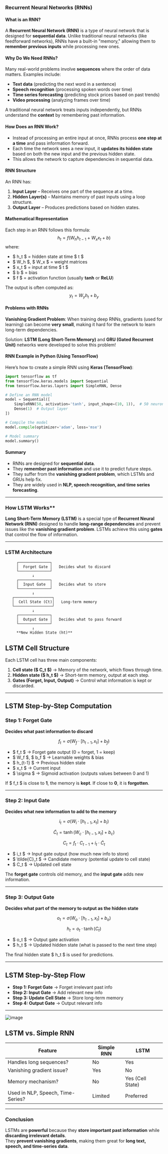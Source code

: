 ### Recurrent Neural Networks (RNNs)  

#### What is an RNN?  
A **Recurrent Neural Network (RNN)** is a type of neural network that is designed for **sequential data**. Unlike traditional neural networks (like feedforward networks), RNNs have a built-in "memory," allowing them to **remember previous inputs** while processing new ones.  

#### Why Do We Need RNNs?  
Many real-world problems involve **sequences** where the order of data matters. Examples include:  
- **Text data** (predicting the next word in a sentence)  
- **Speech recognition** (processing spoken words over time)  
- **Time series forecasting** (predicting stock prices based on past trends)  
- **Video processing** (analyzing frames over time)  

A traditional neural network treats inputs independently, but RNNs understand the **context** by remembering past information.  

#### How Does an RNN Work?  
- Instead of processing an entire input at once, RNNs process **one step at a time** and pass information forward.  
- Each time the network sees a new input, it **updates its hidden state** based on both the new input and the previous hidden state.  
- This allows the network to capture dependencies in sequential data.  

#### RNN Structure  
An RNN has:  
1. **Input Layer** – Receives one part of the sequence at a time.  
2. **Hidden Layer(s)** – Maintains memory of past inputs using a loop structure.  
3. **Output Layer** – Produces predictions based on hidden states.  

#### Mathematical Representation  
Each step in an RNN follows this formula:  
$$
h_t = f(W_h h_{t-1} + W_x x_t + b)
$$
where:  
- $ h_t $ = hidden state at time $ t $  
- $ W_h $, $ W_x $ = weight matrices  
- $ x_t $ = input at time $ t $  
- $ b $ = bias  
- $ f $ = activation function (usually **tanh** or **ReLU**)  

The output is often computed as:  
$$
y_t = W_y h_t + b_y
$$  

#### Problems with RNNs  
**Vanishing Gradient Problem**: When training deep RNNs, gradients (used for learning) can become **very small**, making it hard for the network to learn long-term dependencies.  

Solution: **LSTM (Long Short-Term Memory)** and **GRU (Gated Recurrent Unit)** networks were developed to solve this problem!  

#### RNN Example in Python (Using TensorFlow)  
Here’s how to create a simple RNN using **Keras (TensorFlow)**:  
```python
import tensorflow as tf
from tensorflow.keras.models import Sequential
from tensorflow.keras.layers import SimpleRNN, Dense

# Define an RNN model
model = Sequential([
    SimpleRNN(50, activation='tanh', input_shape=(10, 1)),  # 50 neurons, input sequence of 10 time steps
    Dense(1)  # Output layer
])

# Compile the model
model.compile(optimizer='adam', loss='mse')

# Model summary
model.summary()
```

#### Summary  
- RNNs are designed for **sequential data**.  
- They **remember past information** and use it to predict future steps.  
- They suffer from the **vanishing gradient problem**, which LSTMs and GRUs help fix.  
- They are widely used in **NLP, speech recognition, and time series forecasting**.  

--------
### How LSTM Works**

**Long Short-Term Memory (LSTM)** is a special type of **Recurrent Neural Network (RNN)** designed to handle **long-range dependencies** and prevent issues like the **vanishing gradient problem**. LSTMs achieve this using **gates** that control the flow of information.  

---

### LSTM Architecture
         ┌──────────────┐    
         │  Forget Gate │   Decides what to discard  
         └──────────────┘    
                ↓  
         ┌──────────────┐    
         │  Input Gate  │   Decides what to store  
         └──────────────┘    
                ↓  
       ┌─────────────────┐  
       │  Cell State (Ct)│   Long-term memory  
       └─────────────────┘  
                ↓  
         ┌──────────────┐  
         │  Output Gate │   Decides what to pass forward  
         └──────────────┘  
                ↓  
         **New Hidden State (ht)**   


##  LSTM Cell Structure
Each LSTM cell has three main components:  
1. **Cell state ($ C_t $)** → Memory of the network, which flows through time.  
2. **Hidden state ($ h_t $)** → Short-term memory, output at each step.  
3. **Gates (Forget, Input, Output)** → Control what information is kept or discarded.

---

##  LSTM Step-by-Step Computation
### Step 1: Forget Gate
**Decides what past information to discard**  

$$
f_t = \sigma(W_f \cdot [h_{t-1}, x_t] + b_f)
$$

- $ f_t $ → Forget gate output (0 = forget, 1 = keep)  
- $ W_f $, $ b_f $ → Learnable weights & bias  
- $ h_{t-1} $ → Previous hidden state  
- $ x_t $ → Current input  
- $ \sigma $ → Sigmoid activation (outputs values between 0 and 1)  

If $ f_t $ is close to **1**, the memory is **kept**. If close to **0**, it is **forgotten**.

---

### Step 2: Input Gate
**Decides what new information to add to the memory**  

$$
i_t = \sigma(W_i \cdot [h_{t-1}, x_t] + b_i)
$$

$$
\tilde{C}_t = \tanh(W_c \cdot [h_{t-1}, x_t] + b_c)
$$

$$
C_t = f_t \cdot C_{t-1} + i_t \cdot \tilde{C}_t
$$

- $ i_t $ → Input gate output (how much new info to store)  
- $ \tilde{C}_t $ → Candidate memory (potential update to cell state)  
- $ C_t $ → Updated cell state  

The **forget gate** controls old memory, and the **input gate** adds new information.

---

### Step 3: Output Gate
**Decides what part of the memory to output as the hidden state**  

$$
o_t = \sigma(W_o \cdot [h_{t-1}, x_t] + b_o)
$$

$$
h_t = o_t \cdot \tanh(C_t)
$$

- $ o_t $ → Output gate activation  
- $ h_t $ → Updated hidden state (what is passed to the next time step)  

The final hidden state $ h_t $ is used for predictions.

---

##  LSTM Step-by-Step Flow
- **Step 1: Forget Gate** → Forget irrelevant past info  
- **Step 2: Input Gate** → Add relevant new info  
- **Step 3: Update Cell State** → Store long-term memory  
- **Step 4: Output Gate** → Output relevant info  

---

![image](./LSTM.jpeg)

##  LSTM vs. Simple RNN
| Feature | Simple RNN | LSTM |
|---------|-----------|------|
| Handles long sequences? |  No |  Yes |
| Vanishing gradient issue? |  Yes |  No |
| Memory mechanism? |  No |  Yes (Cell State) |
| Used in NLP, Speech, Time-Series? | Limited |  Preferred |

---

### Conclusion
LSTMs are **powerful** because they **store important past information** while **discarding irrelevant details**.  
They **prevent vanishing gradients**, making them great for **long text, speech, and time-series data**.  

